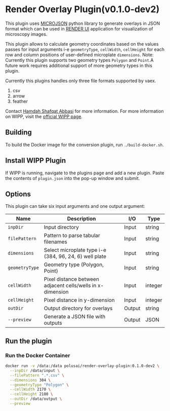 # Render Overlay Plugin(v0.1.0-dev2)

This plugin uses [MICROJSON](https://github.com/bengtl/microjson/tree/dev) python library to generate overlays in JSON format which can be used in
[RENDER UI](https://render.ci.ncats.io/?imageUrl=https://files.scb-ncats.io/pyramids/Idr0033/precompute/41744/x(00-15)_y(01-24)_p0(1-9)_c(1-5)/)
application for visualization of microscopy images.

This plugin allows to calculate geometry coordinates based on the values passes for input arguments i-e `geometryType`, `cellWidth`, `cellHeight` for each row
and column positions of user-defined microplate `dimensions`.
Note: Currently this plugin supports two geometry types `Polygon` and `Point`.A future work requires additional support of more geometry types in this plugin.

Currently this plugins handles only three file formats supported by vaex.
1. csv
2. arrow
3. feather


Contact [Hamdah Shafqat Abbasi](mailto:hamdahshafqat.abbasi@nih.gov) for more information.
For more information on WIPP, visit the
[official WIPP page](https://isg.nist.gov/deepzoomweb/software/wipp).

## Building

To build the Docker image for the conversion plugin, run
`./build-docker.sh`.

## Install WIPP Plugin

If WIPP is running, navigate to the plugins page and add a new plugin. Paste the
contents of `plugin.json` into the pop-up window and submit.

## Options

This plugin can take six input arguments and one output argument:

| Name              | Description                                           | I/O    | Type         |
|-------------------|-------------------------------------------------------|--------|--------------|
| `inpDir`          | Input directory                                       | Input  | string         |
| `filePattern`     | Pattern to parse tabular filenames                    | Input  | string       |
| `dimensions`      | Select microplate type i-e (384, 96, 24, 6) well plate  | Input  | string       |
| `geometryType`            | Geometry type (Polygon, Point)                        | Input  | string       |
| `cellWidth`       | Pixel distance between adjacent cells/wells in x-dimension | Input  | integer       |
| `cellHeight`       | Pixel distance in y-dimension              | Input  | integer       |
| `outDir`          | Output directory for overlays                         | Output | string       |
| `--preview`      | Generate a JSON file with outputs                     | Output | JSON            |

## Run the plugin

### Run the Docker Container

```bash
docker run -v /data:/data polusai/render-overlay-plugin:0.1.0-dev2 \
  --inpDir /data/input \
  --filePattern ".*.csv" \
  --dimensions 384 \
  --geometryType "Polygon" \
  --cellWidth 2170 \
  --cellHeight 2180 \
  --outDir /data/output \
  --preview
```
